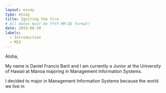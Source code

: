 ```yaml
---
layout: essay
type: essay
title: Igniting the fire
# All dates must be YYYY-MM-DD format!
date: 2019-08-30
labels:
  - Introduction
  - MIS
---
```


Aloha,

My name is Daniel Francis Barit and I am currently a Junior at the University of Hawaii at Manoa majoring in Management Information Systems. 

I decided to major in Management Information Systems because the world we live in 


